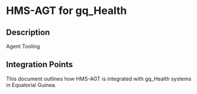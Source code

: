 # HMS-AGT for gq_Health

## Description

Agent Tooling

## Integration Points

This document outlines how HMS-AGT is integrated with gq_Health systems in Equatorial Guinea.
